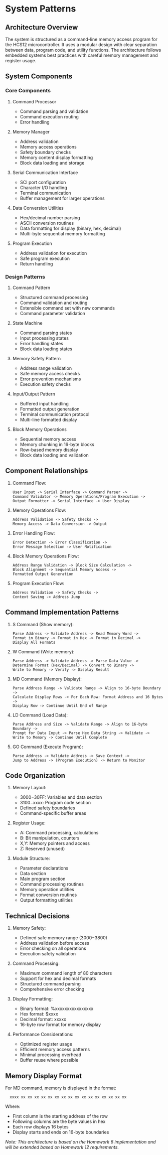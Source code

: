 # System Patterns

## Architecture Overview
The system is structured as a command-line memory access program for the HCS12 microcontroller. It uses a modular design with clear separation between data, program code, and utility functions. The architecture follows embedded systems best practices with careful memory management and register usage.

## System Components

### Core Components
1. Command Processor
   - Command parsing and validation
   - Command execution routing
   - Error handling

2. Memory Manager
   - Address validation
   - Memory access operations
   - Safety boundary checks
   - Memory content display formatting
   - Block data loading and storage

3. Serial Communication Interface
   - SCI port configuration
   - Character I/O handling
   - Terminal communication
   - Buffer management for larger operations

4. Data Conversion Utilities
   - Hex/decimal number parsing
   - ASCII conversion routines
   - Data formatting for display (binary, hex, decimal)
   - Multi-byte sequential memory formatting

5. Program Execution
   - Address validation for execution
   - Safe program execution
   - Return handling

### Design Patterns
1. Command Pattern
   - Structured command processing
   - Command validation and routing
   - Extensible command set with new commands
   - Command parameter validation

2. State Machine
   - Command parsing states
   - Input processing states
   - Error handling states
   - Block data loading states

3. Memory Safety Pattern
   - Address range validation
   - Safe memory access checks
   - Error prevention mechanisms
   - Execution safety checks

4. Input/Output Pattern
   - Buffered input handling
   - Formatted output generation
   - Terminal communication protocol
   - Multi-line formatted display

5. Block Memory Operations
   - Sequential memory access
   - Memory chunking in 16-byte blocks
   - Row-based memory display
   - Block data loading and validation

## Component Relationships
1. Command Flow:
   ```
   User Input -> Serial Interface -> Command Parser -> 
   Command Validator -> Memory Operations/Program Execution -> 
   Output Formatter -> Serial Interface -> User Display
   ```

2. Memory Operations Flow:
   ```
   Address Validation -> Safety Checks -> 
   Memory Access -> Data Conversion -> Output
   ```

3. Error Handling Flow:
   ```
   Error Detection -> Error Classification -> 
   Error Message Selection -> User Notification
   ```

4. Block Memory Operations Flow:
   ```
   Address Range Validation -> Block Size Calculation ->
   Block Alignment -> Sequential Memory Access ->
   Formatted Output Generation
   ```

5. Program Execution Flow:
   ```
   Address Validation -> Safety Checks ->
   Context Saving -> Address Jump
   ```

## Command Implementation Patterns

1. S Command (Show memory):
   ```
   Parse Address -> Validate Address -> Read Memory Word ->
   Format in Binary -> Format in Hex -> Format in Decimal ->
   Display All Formats
   ```

2. W Command (Write memory):
   ```
   Parse Address -> Validate Address -> Parse Data Value ->
   Determine Format (Hex/Decimal) -> Convert to Binary ->
   Write to Memory -> Verify -> Display Result
   ```

3. MD Command (Memory Display):
   ```
   Parse Address Range -> Validate Range -> Align to 16-byte Boundary ->
   Calculate Display Rows -> For Each Row: Format Address and 16 Bytes ->
   Display Row -> Continue Until End of Range
   ```

4. LD Command (Load Data):
   ```
   Parse Address and Size -> Validate Range -> Align to 16-byte Boundary ->
   Prompt for Data Input -> Parse Hex Data String -> Validate ->
   Write to Memory -> Continue Until Complete
   ```

5. GO Command (Execute Program):
   ```
   Parse Address -> Validate Address -> Save Context ->
   Jump to Address -> (Program Execution) -> Return to Monitor
   ```

## Code Organization
1. Memory Layout:
   - $3000-$30FF: Variables and data section
   - $3100-$xxxx: Program code section
   - Defined safety boundaries
   - Command-specific buffer areas

2. Register Usage:
   - A: Command processing, calculations
   - B: Bit manipulation, counters
   - X,Y: Memory pointers and access
   - Z: Reserved (unused)

3. Module Structure:
   - Parameter declarations
   - Data section
   - Main program section
   - Command processing routines
   - Memory operation utilities
   - Format conversion routines
   - Output formatting utilities

## Technical Decisions
1. Memory Safety:
   - Defined safe memory range ($3000-$3800)
   - Address validation before access
   - Error checking on all operations
   - Execution safety validation

2. Command Processing:
   - Maximum command length of 80 characters
   - Support for hex and decimal formats
   - Structured command parsing
   - Comprehensive error checking

3. Display Formatting:
   - Binary format: %xxxxxxxxxxxxxxxx
   - Hex format: $xxxx
   - Decimal format: xxxxx
   - 16-byte row format for memory display

4. Performance Considerations:
   - Optimized register usage
   - Efficient memory access patterns
   - Minimal processing overhead
   - Buffer reuse where possible

## Memory Display Format
For MD command, memory is displayed in the format:
```
  xxxx xx xx xx xx xx xx xx xx xx xx xx xx xx xx xx xx
```
Where:
- First column is the starting address of the row
- Following columns are the byte values in hex
- Each row displays 16 bytes
- Display starts and ends on 16-byte boundaries

*Note: This architecture is based on the Homework 6 implementation and will be extended based on Homework 12 requirements.* 